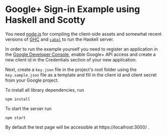 # Google+ Sign-in Example using Haskell and Scotty

You need [node.js](http://nodejs.org/) for compiling the client-side assets and
somewhat recent versions of [GHC](https://www.haskell.org/ghc/) and
[`cabal`](http://www.haskell.org/cabal/) to run the Haskell server.

In order to run the example yourself you need to register an application in
the [Google Developer Console](https://developers.google.com/console), enable
Google+ API access and create a new client id in the Credentials section of your
new application.

Next, create a `key.json` file in the project's root folder using the
`key.sample.json` file as a template and fill in the client id and client secret
from your Google project.

To install all library dependencies, run

    npm install

To start the server run

    npm start

By default the test page will be accessible at https://localhost:3000/ .
